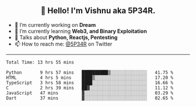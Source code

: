 <h2 align="center">👋 Hello! I'm Vishnu aka 5P34R.</h2>


- 🔭 I’m currently working on **Dream**
- 🌱 I’m currently learning **Web3, and Binary Exploitation**
- 💬 Talks about **Python, Reactjs, Pentesting**
- 📫 How to reach me: [@5P34R](https://twitter.com/Vishnu27302693) on Twitter

---
<!--START_SECTION:waka-->

```text
Total Time: 13 hrs 55 mins

Python       9 hrs 57 mins   ██████████▒░░░░░░░░░░░░░░   41.75 %
HTML         4 hrs 5 mins    ████▒░░░░░░░░░░░░░░░░░░░░   17.20 %
TypeScript   3 hrs 58 mins   ████░░░░░░░░░░░░░░░░░░░░░   16.66 %
C            2 hrs 39 mins   ██▓░░░░░░░░░░░░░░░░░░░░░░   11.12 %
JavaScript   47 mins         ▓░░░░░░░░░░░░░░░░░░░░░░░░   03.29 %
Dart         37 mins         ▓░░░░░░░░░░░░░░░░░░░░░░░░   02.65 %
```

<!--END_SECTION:waka-->
